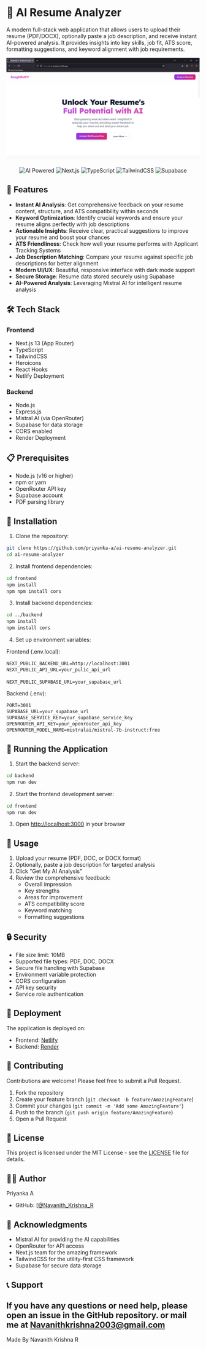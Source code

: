 # 🧠 AI Resume Analyzer

A modern full-stack web application that allows users to upload their resume (PDF/DOCX), optionally paste a job description, and receive instant AI-powered analysis. It provides insights into key skills, job fit, ATS score, formatting suggestions, and keyword alignment with job requirements.

<p align="center">
  <img src="image.png" alt="AI Resume Analyzer Screenshot" width="600"/>
</p>

<p align="center">
  <img alt="AI Powered" src="https://img.shields.io/badge/AI%20Powered-%F0%9F%A4%96-blue?style=for-the-badge"/>
  <img alt="Next.js" src="https://img.shields.io/badge/Next.js-000?logo=next.js&logoColor=white&style=for-the-badge"/>
  <img alt="TypeScript" src="https://img.shields.io/badge/TypeScript-3178C6?logo=typescript&logoColor=white&style=for-the-badge"/>
  <img alt="TailwindCSS" src="https://img.shields.io/badge/TailwindCSS-06B6D4?logo=tailwindcss&logoColor=white&style=for-the-badge"/>
  <img alt="Supabase" src="https://img.shields.io/badge/Supabase-3ECF8E?logo=supabase&logoColor=white&style=for-the-badge"/>
</p>

## 🌟 Features

- **Instant AI Analysis**: Get comprehensive feedback on your resume content, structure, and ATS compatibility within seconds
- **Keyword Optimization**: Identify crucial keywords and ensure your resume aligns perfectly with job descriptions
- **Actionable Insights**: Receive clear, practical suggestions to improve your resume and boost your chances
- **ATS Friendliness**: Check how well your resume performs with Applicant Tracking Systems
- **Job Description Matching**: Compare your resume against specific job descriptions for better alignment
- **Modern UI/UX**: Beautiful, responsive interface with dark mode support
- **Secure Storage**: Resume data stored securely using Supabase
- **AI-Powered Analysis**: Leveraging Mistral AI for intelligent resume analysis

## 🛠️ Tech Stack

### Frontend
- Next.js 13 (App Router)
- TypeScript
- TailwindCSS
- Heroicons
- React Hooks
- Netlify Deployment

### Backend
- Node.js
- Express.js
- Mistral AI (via OpenRouter)
- Supabase for data storage
- CORS enabled
- Render Deployment

## 📋 Prerequisites

- Node.js (v16 or higher)
- npm or yarn
- OpenRouter API key
- Supabase account
- PDF parsing library

## 🔧 Installation

1. Clone the repository:
```bash
git clone https://github.com/priyanka-a/ai-resume-analyzer.git
cd ai-resume-analyzer
```

2. Install frontend dependencies:
```bash
cd frontend
npm install
npm npm install cors
```

3. Install backend dependencies:
```bash
cd ../backend
npm install
npm install cors
```

4. Set up environment variables:

Frontend (.env.local):
```env
NEXT_PUBLIC_BACKEND_URL=http://localhost:3001
NEXT_PUBLIC_API_URL=your_pulic_api_url

NEXT_PUBLIC_SUPABASE_URL=your_supabase_url
```

Backend (.env):
```env
PORT=3001
SUPABASE_URL=your_supabase_url
SUPABASE_SERVICE_KEY=your_supabase_service_key
OPENROUTER_API_KEY=your_openrouter_api_key
OPENROUTER_MODEL_NAME=mistralai/mistral-7b-instruct:free
```

## 🚀 Running the Application

1. Start the backend server:
```bash
cd backend
npm run dev
```

2. Start the frontend development server:
```bash
cd frontend
npm run dev
```

3. Open [http://localhost:3000](http://localhost:3000) in your browser

## 📝 Usage

1. Upload your resume (PDF, DOC, or DOCX format)
2. Optionally, paste a job description for targeted analysis
3. Click "Get My AI Analysis"
4. Review the comprehensive feedback:
   - Overall impression
   - Key strengths
   - Areas for improvement
   - ATS compatibility score
   - Keyword matching
   - Formatting suggestions

## 🔒 Security

- File size limit: 10MB
- Supported file types: PDF, DOC, DOCX
- Secure file handling with Supabase
- Environment variable protection
- CORS configuration
- API key security
- Service role authentication

## 🚀 Deployment

The application is deployed on:
- Frontend: [Netlify](https://ai-cv-analyzer.netlify.app/)
- Backend: [Render](https://ai-resume-analyzer-backend-juyi.onrender.com)

## 🤝 Contributing

Contributions are welcome! Please feel free to submit a Pull Request.

1. Fork the repository
2. Create your feature branch (`git checkout -b feature/AmazingFeature`)
3. Commit your changes (`git commit -m 'Add some AmazingFeature'`)
4. Push to the branch (`git push origin feature/AmazingFeature`)
5. Open a Pull Request

## 📄 License

This project is licensed under the MIT License - see the [LICENSE](LICENSE) file for details.

## 👩‍💻 Author

Priyanka A
- GitHub: [[@Navanith_Krishna_R](https://github.com/Navanith-Krishna-R/Ai_Resume_Analyzer.git)
  
## 🙏 Acknowledgments

- Mistral AI for providing the AI capabilities
- OpenRouter for API access
- Next.js team for the amazing framework
- TailwindCSS for the utility-first CSS framework
- Supabase for secure data storage


## 📞 Support

If you have any questions or need help, please open an issue in the GitHub repository.
or mail me at Navanithkrishna2003@gmail.com
---

Made By Navanith Krishna R
